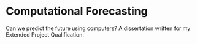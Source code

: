 # Computational Forecasting
Can we predict the future using computers? A dissertation written for my Extended Project Qualification.
